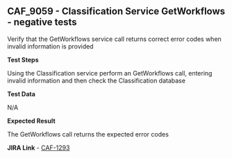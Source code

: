 ## CAF_9059 - Classification Service GetWorkflows - negative tests ##

Verify that the GetWorkflows service call returns correct error codes when invalid information is provided

**Test Steps**

Using the Classification service perform an GetWorkflows call, entering invalid information and then check the Classification database

**Test Data**

N/A

**Expected Result**

The GetWorkflows call returns the expected error codes

**JIRA Link** - [CAF-1293](https://jira.autonomy.com/browse/CAF-1293)


